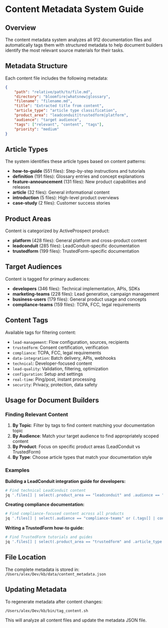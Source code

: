 # Content Metadata System Guide

## Overview

The content metadata system analyzes all 912 documentation files and automatically tags them with structured metadata to help document builders identify the most relevant source materials for their tasks.

## Metadata Structure

Each content file includes the following metadata:

```json
{
    "path": "relative/path/to/file.md",
    "directory": "bloomfire|whatsnew|glossary",
    "filename": "filename.md",
    "title": "Extracted title from content",
    "article_type": "article type classification",
    "product_area": "leadconduit|trustedform|platform", 
    "audience": "target audience",
    "tags": ["relevant", "content", "tags"],
    "priority": "medium"
}
```

## Article Types

The system identifies these article types based on content patterns:

- **how-to-guide** (551 files): Step-by-step instructions and tutorials
- **definition** (191 files): Glossary entries and concept explanations  
- **feature-announcement** (131 files): New product capabilities and releases
- **article** (32 files): General informational content
- **introduction** (5 files): High-level product overviews
- **case-study** (2 files): Customer success stories

## Product Areas

Content is categorized by ActiveProspect product:

- **platform** (428 files): General platform and cross-product content
- **leadconduit** (285 files): LeadConduit-specific documentation
- **trustedform** (199 files): TrustedForm-specific documentation

## Target Audiences

Content is tagged for primary audiences:

- **developers** (346 files): Technical implementation, APIs, SDKs
- **marketing-teams** (228 files): Lead generation, campaign management
- **business-users** (179 files): General product usage and concepts
- **compliance-teams** (159 files): TCPA, FCC, legal requirements

## Content Tags

Available tags for filtering content:

- `lead-management`: Flow configuration, sources, recipients
- `trustedform`: Consent certification, verification
- `compliance`: TCPA, FCC, legal requirements
- `data-integration`: Batch delivery, APIs, webhooks
- `technical`: Developer-focused content
- `lead-quality`: Validation, filtering, optimization
- `configuration`: Setup and settings
- `real-time`: Ping/post, instant processing
- `security`: Privacy, protection, data safety

## Usage for Document Builders

### Finding Relevant Content

1. **By Topic**: Filter by tags to find content matching your documentation topic
2. **By Audience**: Match your target audience to find appropriately scoped content
3. **By Product**: Focus on specific product areas (LeadConduit vs TrustedForm)
4. **By Type**: Choose article types that match your documentation style

### Examples

**Building a LeadConduit integration guide for developers:**
```bash
# Find technical LeadConduit content
jq '.files[] | select(.product_area == "leadconduit" and .audience == "developers" and (.tags[] | contains("technical")))' content_metadata.json
```

**Creating compliance documentation:**
```bash
# Find compliance-focused content across all products
jq '.files[] | select(.audience == "compliance-teams" or (.tags[] | contains("compliance")))' content_metadata.json
```

**Writing a TrustedForm how-to guide:**
```bash
# Find TrustedForm tutorials and guides
jq '.files[] | select(.product_area == "trustedform" and .article_type == "how-to-guide")' content_metadata.json
```

## File Location

The complete metadata is stored in: `/Users/alex/Dev/kb/data/content_metadata.json`

## Updating Metadata

To regenerate metadata after content changes:

```bash
/Users/alex/Dev/kb/bin/tag_content.sh
```

This will analyze all content files and update the metadata JSON file.